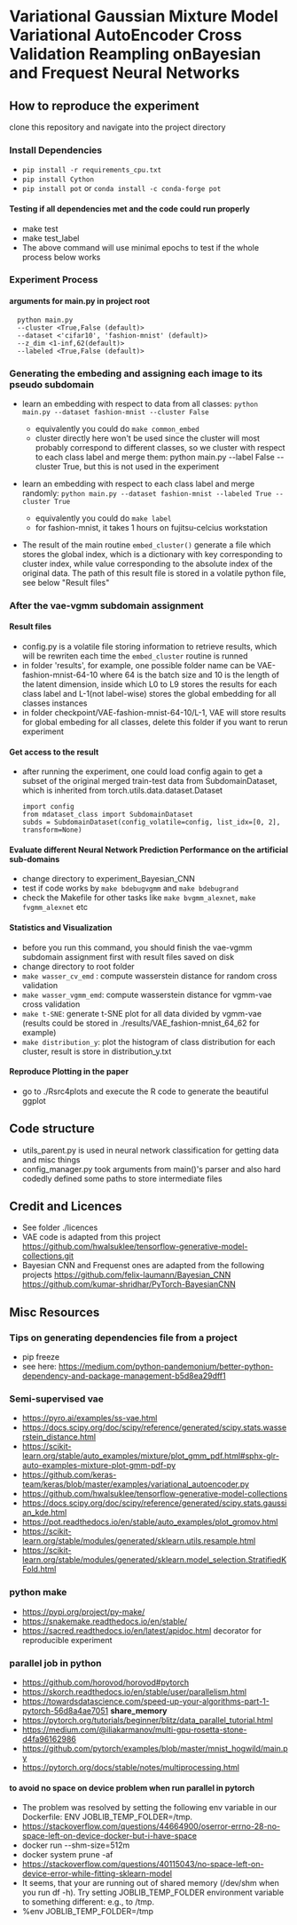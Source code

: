 # Variational Gaussian Mixture Model Variational AutoEncoder Cross Validation Reampling onBayesian and Frequest Neural Networks


## How to reproduce the experiment

clone this repository and navigate into the project directory

### Install Dependencies
- `pip install -r requirements_cpu.txt`
- `pip install Cython`
- `pip install pot` or `conda install -c conda-forge pot`

#### Testing if all dependencies met and the code could run properly
- make test
- make test_label
- The above command will use minimal epochs to test if the whole process below works

### Experiment Process

#### arguments for main.py in project root
```
  python main.py
  --cluster <True,False (default)>
  --dataset <'cifar10', 'fashion-mnist' (default)>
  --z_dim <1-inf,62(default)>
  --labeled <True,False (default)>
```

### Generating the embeding and assigning each image to its pseudo subdomain
- learn an embedding with respect to data from all classes: `python main.py --dataset fashion-mnist --cluster False`
    - equivalently you could do `make common_embed`
    - cluster directly here won't be used since the cluster will most probably correspond to different classes, so we cluster with respect to each class label and merge them: python main.py --label False --cluster True, but this is not used in the experiment

- learn an embedding with respect to each class label and merge randomly: `python main.py --dataset fashion-mnist --labeled True --cluster True`
    - equivalently you could do `make label` 
    - for fashion-mnist, it takes 1 hours on fujitsu-celcius workstation

- The result of the main routine `embed_cluster()`  generate a file which stores the global index, which is a dictionary with key corresponding to cluster index, while value corresponding to the absolute index of the original data. The path of this result file is stored in a volatile python file, see below "Result files"

### After the vae-vgmm subdomain assignment

#### Result files
- config.py is a volatile file storing information to retrieve results, which will be rewriten each time the `embed_cluster` routine is runned
- in folder 'results', for example, one possible folder name can be VAE-fashion-mnist-64-10 where 64 is
the batch size and 10 is the length of the latent dimension, inside which L0 to L9 stores the
results for each class label and L-1(not label-wise) stores the global embedding for all classes instances
- in folder checkpoint/VAE-fashion-mnist-64-10/L-1, VAE will store results for global embeding for all classes, delete this folder if you want to rerun experiment

#### Get access to the result
- after running the experiment, one could load config again to get a subset of the original merged train-test data from SubdomainDataset, which is inherited from torch.utils.data.dataset.Dataset

  ```
  import config
  from mdataset_class import SubdomainDataset
  subds = SubdomainDataset(config_volatile=config, list_idx=[0, 2], transform=None)
  ```

#### Evaluate different Neural Network Prediction Performance on the artificial sub-domains
- change directory to experiment_Bayesian_CNN
- test if code works by `make bdebugvgmm` and `make bdebugrand`
- check the Makefile for other tasks like  `make bvgmm_alexnet`, `make fvgmm_alexnet` etc

#### Statistics and Visualization
- before you run this command, you should finish the vae-vgmm subdomain assignment first with result
  files saved on disk
- change directory to root folder
- `make wasser_cv_emd` : compute wasserstein distance for random cross validation
- `make wasser_vgmm_emd`: compute wasserstein distance for vgmm-vae cross validation
- `make t-SNE`: generate t-SNE plot for all data divided by vgmm-vae  (results could be stored in ./results/VAE_fashion-mnist_64_62 for example)
- `make distribution_y`: plot the histogram of class distribution for each cluster, result is store in distribution_y.txt

#### Reproduce Plotting in the paper
- go to  ./Rsrc4plots and execute the R code to generate the beautiful ggplot

## Code structure 
- utils_parent.py is used in neural network classification for getting data and misc things
- config_manager.py took arguments from main()'s parser and also hard codedly defined some paths to
  store intermediate files

## Credit and Licences
- See folder ./licences
- VAE code is adapted from this project
https://github.com/hwalsuklee/tensorflow-generative-model-collections.git
- Bayesian CNN and Frequenst ones are adapted from the following projects
https://github.com/felix-laumann/Bayesian_CNN
https://github.com/kumar-shridhar/PyTorch-BayesianCNN

## Misc Resources

### Tips on generating dependencies file from a project
- pip freeze
- see here: https://medium.com/python-pandemonium/better-python-dependency-and-package-management-b5d8ea29dff1

### Semi-supervised vae
- https://pyro.ai/examples/ss-vae.html
- https://docs.scipy.org/doc/scipy/reference/generated/scipy.stats.wasserstein_distance.html
- https://scikit-learn.org/stable/auto_examples/mixture/plot_gmm_pdf.html#sphx-glr-auto-examples-mixture-plot-gmm-pdf-py
- https://github.com/keras-team/keras/blob/master/examples/variational_autoencoder.py
- https://github.com/hwalsuklee/tensorflow-generative-model-collections
- https://docs.scipy.org/doc/scipy/reference/generated/scipy.stats.gaussian_kde.html
- https://pot.readthedocs.io/en/stable/auto_examples/plot_gromov.html
- https://scikit-learn.org/stable/modules/generated/sklearn.utils.resample.html
- https://scikit-learn.org/stable/modules/generated/sklearn.model_selection.StratifiedKFold.html

### python make
- https://pypi.org/project/py-make/
- https://snakemake.readthedocs.io/en/stable/
- https://sacred.readthedocs.io/en/latest/apidoc.html  decorator for reproducible experiment

### parallel job in python
- https://github.com/horovod/horovod#pytorch
- https://skorch.readthedocs.io/en/stable/user/parallelism.html
- https://towardsdatascience.com/speed-up-your-algorithms-part-1-pytorch-56d8a4ae7051  **share_memory**
- https://pytorch.org/tutorials/beginner/blitz/data_parallel_tutorial.html
- https://medium.com/@iliakarmanov/multi-gpu-rosetta-stone-d4fa96162986
- https://github.com/pytorch/examples/blob/master/mnist_hogwild/main.py
- https://pytorch.org/docs/stable/notes/multiprocessing.html

#### to avoid no space on device problem when run parallel in pytorch
- The problem was resolved by setting the following env variable in our Dockerfile: ENV JOBLIB_TEMP_FOLDER=/tmp.
- https://stackoverflow.com/questions/44664900/oserror-errno-28-no-space-left-on-device-docker-but-i-have-space
- docker run --shm-size=512m <image-name>
- docker system prune -af
- https://stackoverflow.com/questions/40115043/no-space-left-on-device-error-while-fitting-sklearn-model 
- It seems, that your are running out of shared memory (/dev/shm when you run df -h). Try setting JOBLIB_TEMP_FOLDER environment variable to something different: e.g., to /tmp. 
- %env JOBLIB_TEMP_FOLDER=/tmp

